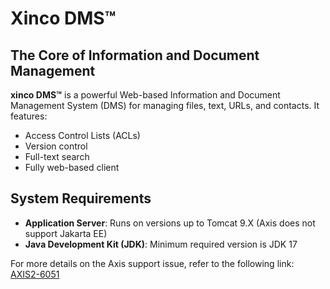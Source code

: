 # Xinco DMS™

## The Core of Information and Document Management

**xinco DMS™** is a powerful Web-based Information and Document Management System (DMS) for managing files, text, URLs, and contacts. It features:

- Access Control Lists (ACLs)
- Version control
- Full-text search
- Fully web-based client

## System Requirements

- **Application Server**: Runs on versions up to Tomcat 9.X (Axis does not support Jakarta EE)
- **Java Development Kit (JDK)**: Minimum required version is JDK 17

For more details on the Axis support issue, refer to the following link: [AXIS2-6051](https://issues.apache.org/jira/plugins/servlet/mobile#issue/AXIS2-6051)